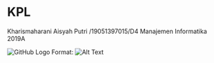 # KPL
Kharismaharani Aisyah Putri /19051397015/D4 Manajemen Informatika 2019A

![GitHub Logo](/images/logo.png)
Format: ![Alt Text](url)

